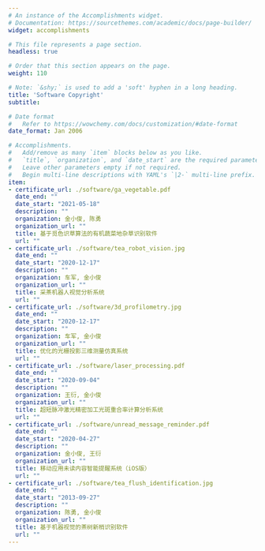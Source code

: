 ```yaml
---
# An instance of the Accomplishments widget.
# Documentation: https://sourcethemes.com/academic/docs/page-builder/
widget: accomplishments

# This file represents a page section.
headless: true

# Order that this section appears on the page.
weight: 110

# Note: `&shy;` is used to add a 'soft' hyphen in a long heading.
title: 'Software Copyright'
subtitle:

# Date format
#   Refer to https://wowchemy.com/docs/customization/#date-format
date_format: Jan 2006

# Accomplishments.
#   Add/remove as many `item` blocks below as you like.
#   `title`, `organization`, and `date_start` are the required parameters.
#   Leave other parameters empty if not required.
#   Begin multi-line descriptions with YAML's `|2-` multi-line prefix.
item:
- certificate_url: ./software/ga_vegetable.pdf
  date_end: ""
  date_start: "2021-05-18"
  description: ""
  organization: 金小俊, 陈勇
  organization_url: ""
  title: 基于觅色识草算法的有机蔬菜地杂草识别软件
  url: ""
- certificate_url: ./software/tea_robot_vision.jpg
  date_end: ""
  date_start: "2020-12-17"
  description: ""
  organization: 车军, 金小俊
  organization_url: ""
  title: 采茶机器人视觉分析系统
  url: ""
- certificate_url: ./software/3d_profilometry.jpg
  date_end: ""
  date_start: "2020-12-17"
  description: ""
  organization: 车军, 金小俊
  organization_url: ""
  title: 优化的光栅投影三维测量仿真系统
  url: ""
- certificate_url: ./software/laser_processing.pdf
  date_end: ""
  date_start: "2020-09-04"
  description: ""
  organization: 王衍, 金小俊
  organization_url: ""
  title: 超短脉冲激光精密加工光斑重合率计算分析系统
  url: ""
- certificate_url: ./software/unread_message_reminder.pdf
  date_end: ""
  date_start: "2020-04-27"
  description: ""
  organization: 金小俊, 王衍
  organization_url: ""
  title: 移动应用未读内容智能提醒系统（iOS版）
  url: ""
- certificate_url: ./software/tea_flush_identification.jpg
  date_end: ""
  date_start: "2013-09-27"
  description: ""
  organization: 陈勇, 金小俊
  organization_url: ""
  title: 基于机器视觉的茶树新梢识别软件
  url: ""
---
```

